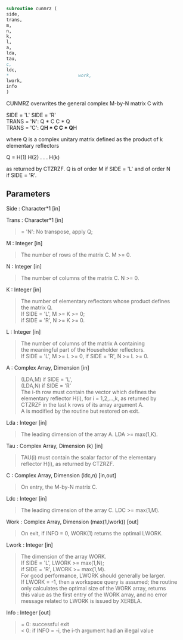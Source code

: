 ```fortran  
subroutine cunmrz (  
side,  
trans,  
m,  
n,  
k,  
l,  
a,  
lda,  
tau,  
c,  
ldc,  
*                          work,  
lwork,  
info  
)  
```  
  
CUNMRZ overwrites the general complex M-by-N matrix C with  
  
SIDE = 'L'     SIDE = 'R'  
TRANS = 'N':      Q * C          C * Q  
TRANS = 'C':      Q**H * C       C * Q**H  
  
where Q is a complex unitary matrix defined as the product of k  
elementary reflectors  
  
Q = H(1) H(2) . . . H(k)  
  
as returned by CTZRZF. Q is of order M if SIDE = 'L' and of order N  
if SIDE = 'R'.  
  
## Parameters  
Side : Character*1 [in]  
  
Trans : Character*1 [in]  
> = 'N':  No transpose, apply Q;  
  
M : Integer [in]  
> The number of rows of the matrix C. M >= 0.  
  
N : Integer [in]  
> The number of columns of the matrix C. N >= 0.  
  
K : Integer [in]  
> The number of elementary reflectors whose product defines  
> the matrix Q.  
> If SIDE = 'L', M >= K >= 0;  
> if SIDE = 'R', N >= K >= 0.  
  
L : Integer [in]  
> The number of columns of the matrix A containing  
> the meaningful part of the Householder reflectors.  
> If SIDE = 'L', M >= L >= 0, if SIDE = 'R', N >= L >= 0.  
  
A : Complex Array, Dimension [in]  
> (LDA,M) if SIDE = 'L',  
> (LDA,N) if SIDE = 'R'  
> The i-th row must contain the vector which defines the  
> elementary reflector H(i), for i = 1,2,...,k, as returned by  
> CTZRZF in the last k rows of its array argument A.  
> A is modified by the routine but restored on exit.  
  
Lda : Integer [in]  
> The leading dimension of the array A. LDA >= max(1,K).  
  
Tau : Complex Array, Dimension (k) [in]  
> TAU(i) must contain the scalar factor of the elementary  
> reflector H(i), as returned by CTZRZF.  
  
C : Complex Array, Dimension (ldc,n) [in,out]  
> On entry, the M-by-N matrix C.  
  
Ldc : Integer [in]  
> The leading dimension of the array C. LDC >= max(1,M).  
  
Work : Complex Array, Dimension (max(1,lwork)) [out]  
> On exit, if INFO = 0, WORK(1) returns the optimal LWORK.  
  
Lwork : Integer [in]  
> The dimension of the array WORK.  
> If SIDE = 'L', LWORK >= max(1,N);  
> if SIDE = 'R', LWORK >= max(1,M).  
> For good performance, LWORK should generally be larger.  
> If LWORK = -1, then a workspace query is assumed; the routine  
> only calculates the optimal size of the WORK array, returns  
> this value as the first entry of the WORK array, and no error  
> message related to LWORK is issued by XERBLA.  
  
Info : Integer [out]  
> = 0:  successful exit  
> < 0:  if INFO = -i, the i-th argument had an illegal value  
  
